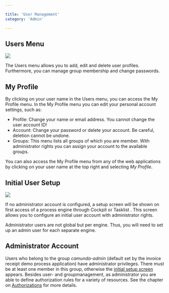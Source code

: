 ```yaml
---

title: 'User Management'
category: 'Admin'

---
```


## Users Menu

<div class="row">
  <div class="col-xs-6 col-sm-6 col-md-3">
    <img data-img-thumb src="ref:asset:/assets/img/implementation-admin/admin-start-page-view.png" />
  </div>
  <div class="col-xs-6 col-sm-6 col-md-9">
    <p>The Users menu allows you to add, edit and delete user profiles. Furthermore, you can manage group membership and change passwords.
      </div>
</div>

## My Profile

By clicking on your user name in the Users menu, you can access the My Profile menu. In the My Profile menu you can edit your personal account settings, such as:

  * Profile: Change your name or email address. You cannot change the user account ID!
  * Account: Change your password or delete your account. Be careful, deletion cannot be undone.
  * Groups: This menu lists all groups of which you are member. With administrator rights you can assign your account to the available groups.

You can also access the My Profile menu from any of the web applications by clicking on your user name at the top right and selecting _My Profile_.


## Initial User Setup

<div class="row">
  <div class="col-xs-6 col-sm-6 col-md-3">
    <img data-img-thumb src="ref:asset:/assets/img/implementation-admin/admin-initial-user-setup.png" />
  </div>
  <div class="col-xs-6 col-sm-6 col-md-9">
    <p>If no administrator account is configured, a setup screen will be shown on first access of a process engine through Cockpit or Tasklist . This screen allows you to configure an initial user account with administrator rights.</p> 
    <p>Administrator users are not global but per engine. Thus, you will need to set up an admin user for each separate engine.</p>
  </div> 
</div>

## Administrator Account

Users who belong to the group _camunda-admin_ (default set by the invoice receipt demo process application) have administrator privileges. There must be at least one member in this group, otherwise the [initial setup screen](ref:#admin-initial-user-setup) appears. Besides user- and groupmanagement, as administrator you are able to define authorization rules for a variety of resources. See the chapter on [Authorizations](ref:#admin-authorization-management) for more details.